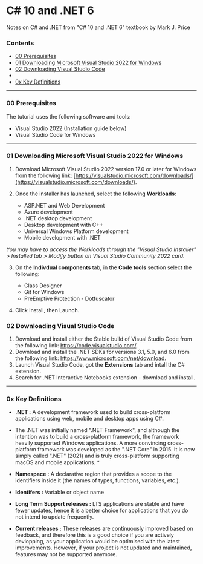 # C# 10 and .NET 6 

Notes on C# and .NET from "C# 10 and .NET 6" textbook by Mark J. Price

### Contents
* [00 Prerequisites](#00)
* [01 Downloading Microsoft Visual Studio 2022 for Windows](#01)
* [02 Downloading Visual Studio Code](#02)
*
* [0x Key Definitions](#0x)
---

### 00 Prerequisites
<a name="00"></a>

The tutorial uses the following software and tools:
* Visual Studio 2022 (Installation guide below)
* Visual Studio Code for Windows

---
### 01 Downloading Microsoft Visual Studio 2022 for Windows
<a name="01"></a>


1. Download Microsoft Visual Studio 2022 version 17.0 or later for Windows from the following link: [https://visualstudio.microsoft.com/downloads/](https://visualstudio.microsoft.com/downloads/).

2. Once the installer has launched, select the following **Workloads**:
	* ASP.NET and Web Development
	* Azure development
	* .NET desktop development
	* Desktop development with C++
	* Universal Windows Platform development
	* Mobile development with .NET

*You may have to access the Workloads through the "Visual Studio Installer" > Installed tab > Modify button on Visual Studio Community 2022 card.*

3. On the **Indivdual components** tab, in the **Code tools** section select the following:
	* Class Designer
	* Git for Windows
	* PreEmptive Protection - Dotfuscator

4. Click Install, then Launch.

### 02 Downloading Visual Studio Code 
<a name="02"></a>

1. Download and install either the Stable build of Visual Studio
Code from the following link: https://code.visualstudio.com/.
2. Download and install the .NET SDKs for versions 3.1, 5.0, and 6.0 from the following
link: https://www.microsoft.com/net/download.
3. Launch Visual Studio Code, got the **Extensions** tab and intall the 
C# extension.
3. Search for .NET Interactive Notebooks extension - download and install.

---
### 0x Key Definitions
<a name="0x"></a>
* **.NET :** A development framework used to build cross-platform applications using web, mobile and desktop apps using C#. 

* The .NET was initially named ".NET Framework", and although the intention was to build a cross-platform framework, the framework heavily supported Windows applications. A more convincing cross-platform framework was developed as the ".NET Core" in 2015. It is now simply called ".NET" (2021) and is truly cross-platform supporting macOS and mobile applications. *

* **Namespace :** A declarative region that provides a scope to the 
identifiers inside it (the names of types, functions, variables, etc.).
* **Identifers :** Variable or object name
* **Long Term Support releases :** LTS applications are stable and have fewer updates, hence it is a better choice for applications that you do not intend to update frequently.
* **Current releases :** These releases are continuously improved based on feedback, and therefore this is a good choice if you are actively devlopping, as your application would be optimised with the latest improvements. However, if your project is not updated and maintained, features may not be supported anymore.
